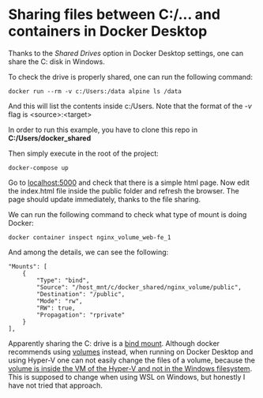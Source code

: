 # Sharing files between C:/... and containers in Docker Desktop

Thanks to the _Shared Drives_ option in Docker Desktop settings, one can share the C: disk in Windows.

To check the drive is properly shared, one can run the following command:

```
docker run --rm -v c:/Users:/data alpine ls /data
```

And this will list the contents inside c:/Users. Note that the format of the _-v_ flag is \<source>:\<target>

In order to run this example, you have to clone this repo in __C:/Users/docker_shared__

Then simply execute in the root of the project:

```
docker-compose up
```

Go to [localhost:5000](http://127.0.0.1:5000) and check that there is a simple html page. Now edit the index.html file inside the public folder and refresh the browser. The page should update immediately, thanks to the file sharing.

We can run the following command to check what type of mount is doing Docker:

```
docker container inspect nginx_volume_web-fe_1
```

And among the details, we can see the following:

```
"Mounts": [
    {
        "Type": "bind",
        "Source": "/host_mnt/c/docker_shared/nginx_volume/public",
        "Destination": "/public",
        "Mode": "rw",
        "RW": true,
        "Propagation": "rprivate"
    }
],
```

Apparently sharing the C: drive is a [bind mount](https://docs.docker.com/storage/bind-mounts/). Although docker recommends using [volumes](https://docs.docker.com/storage/volumes/) instead, when running on Docker Desktop and using Hyper-V one can not easily change the files of a volume, because the [volume is inside the VM of the Hyper-V and not in the Windows filesystem](https://stackoverflow.com/questions/43181654/locating-data-volumes-in-docker-desktop-windows). This is supposed to change when using WSL on Windows, but honestly I have not tried that approach.
